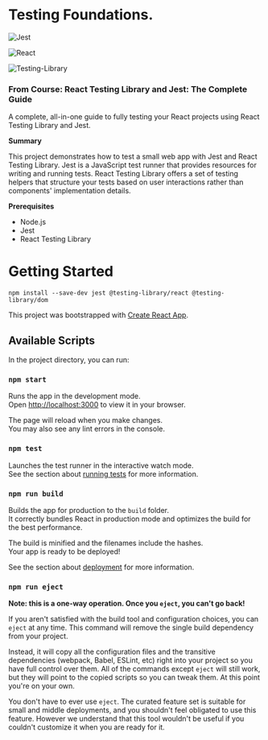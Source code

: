 # Testing Foundations.

![Jest](https://img.shields.io/badge/-jest-%23C21325?style=for-the-badge&logo=jest&logoColor=white)

![React](https://img.shields.io/badge/react-%2320232a.svg?style=for-the-badge&logo=react&logoColor=%2361DAFB)

<img alt="Testing-Library" src="https://img.shields.io/badge/-TestingLibrary-%23E33332?style=for-the-badge&logo=testing-library&logoColor=white"/>

### From Course: React Testing Library and Jest: The Complete Guide

A complete, all-in-one guide to fully testing your React projects using React Testing Library and Jest.

**Summary**

This project demonstrates how to test a small web app with Jest and React Testing Library. Jest is a JavaScript test runner that provides resources for writing and running tests. React Testing Library offers a set of testing helpers that structure your tests based on user interactions rather than components' implementation details.

**Prerequisites**

- Node.js
- Jest
- React Testing Library



# Getting Started 

`npm install --save-dev jest @testing-library/react @testing-library/dom`

This project was bootstrapped with [Create React App](https://github.com/facebook/create-react-app).

## Available Scripts

In the project directory, you can run:

### `npm start`

Runs the app in the development mode.\
Open [http://localhost:3000](http://localhost:3000) to view it in your browser.

The page will reload when you make changes.\
You may also see any lint errors in the console.

### `npm test`

Launches the test runner in the interactive watch mode.\
See the section about [running tests](https://facebook.github.io/create-react-app/docs/running-tests) for more information.

### `npm run build`

Builds the app for production to the `build` folder.\
It correctly bundles React in production mode and optimizes the build for the best performance.

The build is minified and the filenames include the hashes.\
Your app is ready to be deployed!

See the section about [deployment](https://facebook.github.io/create-react-app/docs/deployment) for more information.

### `npm run eject`

**Note: this is a one-way operation. Once you `eject`, you can't go back!**

If you aren't satisfied with the build tool and configuration choices, you can `eject` at any time. This command will remove the single build dependency from your project.

Instead, it will copy all the configuration files and the transitive dependencies (webpack, Babel, ESLint, etc) right into your project so you have full control over them. All of the commands except `eject` will still work, but they will point to the copied scripts so you can tweak them. At this point you're on your own.

You don't have to ever use `eject`. The curated feature set is suitable for small and middle deployments, and you shouldn't feel obligated to use this feature. However we understand that this tool wouldn't be useful if you couldn't customize it when you are ready for it.

